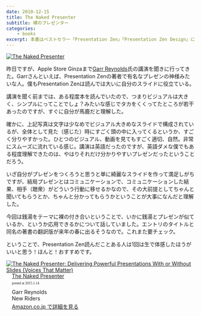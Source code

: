 ```yaml
---
date: 2010-12-15
title: The Naked Presenter
subtitle: 裸のプレゼンター
categories: 
    - books
excerpt: 本書はベストセラー「Presentation Zen」「Presentation Zen Design」に続く、第3弾「The Naked Presenter」。プレゼン実施の10のポイント～The 10 Ps of Delivery～をベースにした、聴衆と「自然に」心を通わせ、「参加」を促し、インパクトのある、効果的なプレゼンのためのユニークかつパワフルなアイデアが満載。「風呂とプレゼンテーションの共通点」を探求した 「風呂から学ぶ７つの教訓」 は必読。
---
```


<a href="https://www.flickr.com/photos/t32k/5262220028" title="The Naked Presenter by Koji Ishimoto, on Flickr"><img src="https://farm6.staticflickr.com/5001/5262220028_ec132e244d_z.jpg" alt="The Naked Presenter"></a>

昨日ですが、Apple Store Ginzaまで[Garr Reynolds](http://www.presentationzen.com/presentationzen/)氏の講演を聞きに行ってきた。Garrさんといえば、Presentation Zenの著者で有名なプレゼンの神様みたいな人。僕もPresentation Zenは読んでは大いに自分のスライドに役立ている。

講演を聞く前までは、ある程度本を読んでいたので、つまりビジュアルは大きく、シンプルにってことでしょ？みたいな感じでタカをくくってたところが若干あったのですが、すぐに自分が馬鹿だと理解した。

確かに、上記写真は文字は少なめでビジュアル大きめなスライドで構成されているが、全体として見た（感じた）時にすごく頭の中に入ってくるというか、すごく分りやすかった。ひとつのビジュアル、動画を見てもすごく適切、自然。非常にスムーズに流れている感じ。講演は英語だったのですが、英語ダメな僕でもある程度理解できたのは、やはりそれだけ分かりやすいプレゼンだったということだろう。

いざ自分がプレゼンをつくろうと思うと単に綺麗なスライドを作って満足しがちですが、結局プレゼンとはコミュニケーションで、コミュニケーションした結果、相手（聴衆）がどういう行動に移せるかなので、その大前提としてちゃんと聞いてもらうとか、ちゃんと分かってもらうかということが大事になんだと理解した。

今回は銭湯をテーマに裸の付き合いということで、いかに銭湯とプレゼンが似ているか、というか応用できるかについて話していました。エントリのタイトルと同名の著書の翻訳版が来年の春に出るそうなので。これまた要チェック。

ということで、Presentation Zen読んだことある人は1回は生で体感したほうがいいと思う！ほんと！おすすめです。

<div class="azlink-box"><div class="azlink-image" style="float:left"><a href="http://www.amazon.co.jp/exec/obidos/ASIN/B004A8ZYZE/warikiru-22/" name="azlinklink" target="_blank"><img src="https://images-na.ssl-images-amazon.com/images/I/51i-jKlQAtL._SL160_.jpg" alt="The Naked Presenter: Delivering Powerful Presentations With or Without Slides (Voices That Matter)" style="border:none" /></a></div><div class="azlink-info" style="float:left;margin-left:15px;line-height:120%"><div class="azlink-name" style="margin-bottom:10px;line-height:120%"><a href="http://www.amazon.co.jp/exec/obidos/ASIN/B004A8ZYZE/warikiru-22/" name="azlinklink" target="_blank">The Naked Presenter</a><div class="azlink-powered-date" style="font-size:7pt;margin-top:5px;font-family:verdana;line-height:120%">posted at 2015.1.14</div></div><div class="azlink-detail">Garr Reynolds<br />New Riders<br /></div><div class="azlink-link" style="margin-top:5px"><a href="http://www.amazon.co.jp/exec/obidos/ASIN/B004A8ZYZE/warikiru-22/" target="_blank">Amazon.co.jp で詳細を見る</a></div></div><div class="azlink-footer" style="clear:left"></div></div>
